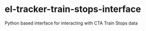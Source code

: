 # el-tracker-train-stops-interface
Python based interface for interacting with CTA Train Stops data
